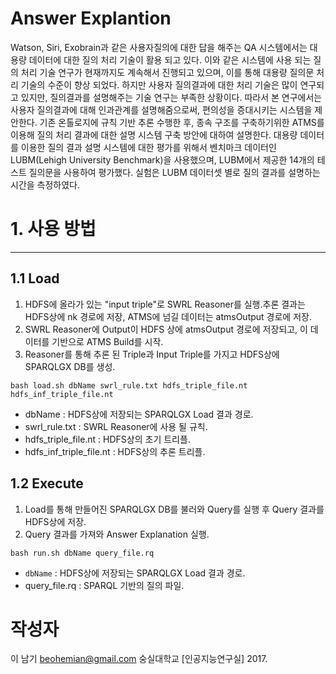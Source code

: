 Answer Explantion
=======
Watson, Siri, Exobrain과 같은 사용자질의에 대한 답을 해주는 QA 시스템에서는 대용량 데이터에 대한 질의 처리 기술이 활용 되고 있다.
이와 같은 시스템에 사용 되는 질의 처리 기술 연구가 현재까지도 계속해서 진행되고 있으며, 이를 통해 대용량 질의문 처리 기술의 수준이 향상 되었다.
하지만 사용자 질의결과에 대한 처리 기술은 많이 연구되고 있지만, 질의결과를 설명해주는 기술 연구는 부족한 상황이다.
따라서 본 연구에서는 사용자 질의결과에 대해 인과관계를 설명해줌으로써, 편의성을 증대시키는 시스템을 제안한다.
기존 온톨로지에 규칙 기반 추론 수행한 후, 종속 구조를 구축하기위한 ATMS를 이용해 질의 처리 결과에 대한 설명 시스템 구축 방안에 대하여 설명한다.
대용량 데이터를 이용한 질의 결과 설명 시스템에 대한 평가를 위해서 벤치마크 데이터인 LUBM(Lehigh University Benchmark)을 사용했으며,
LUBM에서 제공한 14개의 테스트 질의문을 사용하여 평가했다. 실험은 LUBM 데이터셋 별로 질의 결과를 설명하는 시간을 측정하였다.

# 1. 사용 방법
-----------------
## 1.1 Load
1. HDFS에 올라가 있는 "input triple"로 SWRL Reasoner를 실행.추론 결과는 HDFS상에 nk 경로에 저장, ATMS에 넘길 데이터는 atmsOutput 경로에 저장.
2. SWRL Reasoner에 Output이 HDFS 상에 atmsOutput 경로에 저장되고, 이 데이터를 기반으로 ATMS Build를 시작.
3. Reasoner를 통해 추론 된 Triple과 Input Triple를 가지고 HDFS상에 SPARQLGX DB를 생성.

<pre><code>bash load.sh dbName swrl_rule.txt hdfs_triple_file.nt hdfs_inf_triple_file.nt</code></pre>
- dbName : HDFS상에 저장되는 SPARQLGX Load 결과 경로.
- swrl_rule.txt : SWRL Reasoner에 사용 될 규칙.
- hdfs_triple_file.nt : HDFS상의 초기 트리플.
- hdfs_inf_triple_file.nt : HDFS상의 추론 트리플.

## 1.2 Execute
1. Load를 통해 만들어진 SPARQLGX DB를 불러와 Query를 실행 후 Query 결과를 HDFS상에 저장.
2. Query 결과를 가져와 Answer Explanation 실행.

<pre><code>bash run.sh dbName query_file.rq </code></pre>
- <code>dbName</code> : HDFS상에 저장되는 SPARQLGX Load 결과 경로.
- query_file.rq : SPARQL 기반의 질의 파일.

# 작성자
이 남기
<beohemian@gmail.com>
숭실대학교 [인공지능연구실] 2017.

